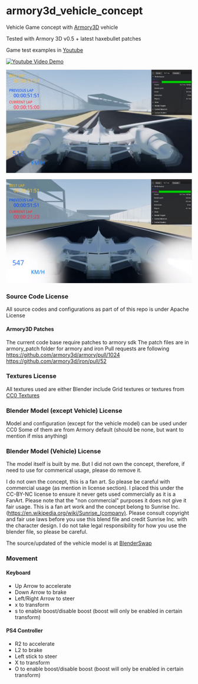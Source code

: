 # armory3d_vehicle_concept
Vehicle Game concept with [Armory3D](https://armory3d.org/) vehicle

Tested with Armory 3D v0.5 + latest haxebullet patches



Game test examples in [Youtube](https://www.youtube.com/watch?v=MNTmtQ_nrE4&list=PLlwvRbWsWmGUUe2uKpWygh3pMONI4PnzM)

[![Youtube Video Demo](http://img.youtube.com/vi/MNTmtQ_nrE4/0.jpg)](http://www.youtube.com/watch?v=YOUTUBE_VIDEO_ID_HERE)


![Screenshot0](/screenshots/screenshot_0.png?raw=true "Screenshot 0")

![Screenshot1](/screenshots/screenshot_1.png?raw=true "Screenshot 1")

### Source Code License
All source codes and configurations as part of of this repo is under Apache License

#### Armory3D Patches
The current code base require patches to armory sdk
The patch files are in armory_patch folder for armory and iron
Pull requests are following
https://github.com/armory3d/armory/pull/1024
https://github.com/armory3d/iron/pull/52

### Textures License
All textures used are either Blender include Grid textures or textures from [CC0 Textures](https://cc0textures.com)

### Blender Model (except Vehicle) License
Model and configuration (except for the vehicle model) can be used under CC0
Some of them are from Armory default (should be none, but want to mention if miss anything)

### Blender Model (Vehicle) License
The model itself is built by me. But I did not own the concept, therefore, if need to use for commerical usage, please do remove it.

I do not own the concept, this is a fan art. So please be careful with commercial usage (as mention in license section). I placed this under the CC-BY-NC license to ensure it never gets used commercially as it is a FanArt. Please note that the "non commercial" purposes it does not give it fair usage. This is a fan art work and the concept belong to Sunrise Inc. (https://en.wikipedia.org/wiki/Sunrise_(company). Please consult copyright and fair use laws before you use this blend file and credit Sunrise Inc. with the character design. I do not take legal responsibility for how you use the blender file, so please be careful.

The source/updated of the vehicle model is at [BlenderSwap](https://www.blendswap.com/blends/view/92900)

### Movement
#### Keyboard
- Up Arrow to accelerate
- Down Arrow to brake
- Left/Right Arrow to steer
- x to transform
- s to enable boost/disable boost (boost will only be enabled in certain transform)

#### PS4 Controller
- R2 to accelerate
- L2 to brake
- Left stick to steer
- X to transform
- O to enable boost/disable boost (boost will only be enabled in certain transform)

 